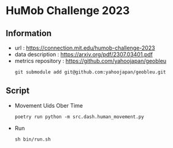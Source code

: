 # HuMob Challenge 2023

## Information
- url : https://connection.mit.edu/humob-challenge-2023
- data description : https://arxiv.org/pdf/2307.03401.pdf
- metrics repository : https://github.com/yahoojapan/geobleu
    ```
    git submodule add git@github.com:yahoojapan/geobleu.git
    ```

## Script

- Movement Uids Ober Time

    ```
    poetry run python -m src.dash.human_movement.py
    ```

-  Run

    ```
    sh bin/run.sh
    ```
